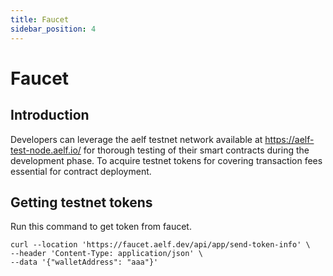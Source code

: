 ```yaml
---
title: Faucet
sidebar_position: 4
---
```


# Faucet

## Introduction

Developers can leverage the aelf testnet network available at https://aelf-test-node.aelf.io/ for thorough testing of their smart contracts during the development phase.
To acquire testnet tokens for covering transaction fees essential for contract deployment.

## Getting testnet tokens

Run this command to get token from faucet.

```
curl --location 'https://faucet.aelf.dev/api/app/send-token-info' \
--header 'Content-Type: application/json' \
--data '{"walletAddress": "aaa"}'
```